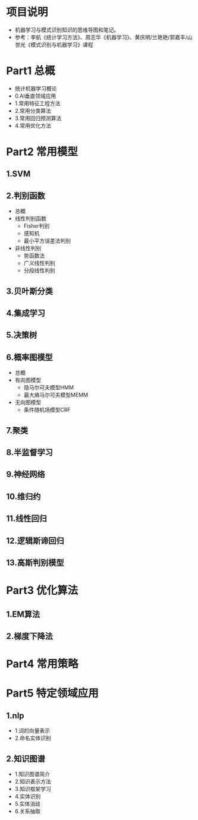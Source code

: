 # 项目说明

- 机器学习与模式识别知识的思维导图和笔记。
- 参考：李航《统计学习方法》、周志华《机器学习》、黄庆明/兰艳艳/郭嘉丰/山世光《模式识别与机器学习》课程


# Part1 总概

- 统计机器学习概论
- 0.AI垂直领域应用
- 1.常用特征工程方法
- 2.常用分类算法
- 3.常用回归预测算法
- 4.常用优化方法


# Part2 常用模型

## 1.SVM

## 2.判别函数

- 总概
- 线性判别函数
  - Fisher判别
  - 感知机
  - 最小平方误差法判别
- 非线性判别
  - 势函数法
  - 广义线性判别
  - 分段线性判别

## 3.贝叶斯分类

## 4.集成学习

## 5.决策树

## 6.概率图模型

- 总概
- 有向图模型
  - 隐马尔可夫模型HMM
  - 最大熵马尔可夫模型MEMM
- 无向图模型
  - 条件随机场模型CRF


## 7.聚类

## 8.半监督学习

## 9.神经网络

## 10.维归约

## 11.线性回归

## 12.逻辑斯谛回归

## 13.高斯判别模型



# Part3 优化算法

## 1.EM算法

## 2.梯度下降法



# Part4 常用策略



# Part5 特定领域应用


## 1.nlp

- 1.词的向量表示
- 2.命名实体识别

## 2.知识图谱

- 1.知识图谱简介
- 2.知识表示方法
- 3.知识框架学习
- 4.实体识别
- 5.实体消歧
- 6.关系抽取